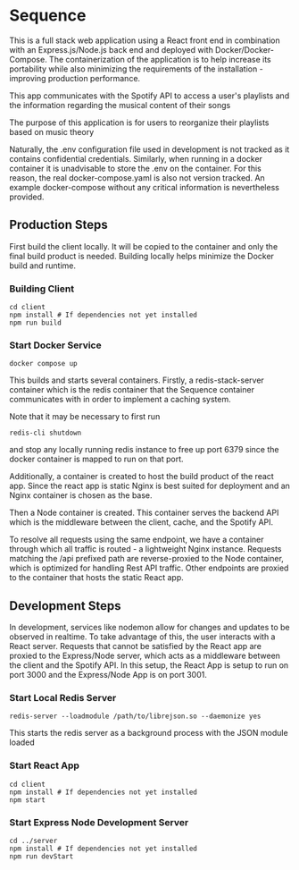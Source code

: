 # Sequence

This is a full stack web application using a React front end in
combination with an Express.js/Node.js back end and deployed with Docker/Docker-Compose. The containerization of the application is to help increase its portability while also minimizing the requirements of the installation - improving production performance.

This app communicates with the Spotify API to access a user's playlists and
the information regarding the musical content of their songs

The purpose of this application is for users to reorganize their playlists
based on music theory

Naturally, the .env configuration file used in development is not tracked as it contains confidential credentials.
Similarly, when running in a docker container it is unadvisable to store the .env on the container. For this reason, the real
docker-compose.yaml is also not version tracked. An example docker-compose without any critical information is nevertheless provided.

## Production Steps

First build the client locally. It will be copied to the container and only the final build product is needed. Building locally helps minimize the Docker build and runtime.

### Building Client

```
cd client
npm install # If dependencies not yet installed
npm run build
```

### Start Docker Service

```
docker compose up
```

This builds and starts several containers. Firstly, a redis-stack-server container which is the redis container that the Sequence container communicates with in order to implement a caching system.

Note that it may be necessary to first run

```
redis-cli shutdown
```

and stop any locally running redis instance to free up port 6379 since the docker container is mapped to run on that port.

Additionally, a container is created to host the build product of the react app. Since the react app is static Nginx is best suited for deployment and an Nginx container is chosen as the base.

Then a Node container is created. This container serves the backend API which is the middleware between the client, cache, and the Spotify API.

To resolve all requests using the same endpoint, we have a container through which all traffic is routed - a lightweight Nginx instance. Requests matching the /api prefixed path are reverse-proxied to the Node container, which is optimized for handling Rest API traffic. Other endpoints are proxied to the container that hosts the static React app.

## Development Steps

In development, services like nodemon allow for changes and updates to be observed in realtime. To take advantage of this, the user interacts with a React server. Requests that cannot be satisfied by the React app are proxied to the Express/Node server, which acts as a middleware between the client and the Spotify API. In this setup, the React App is setup to run on port 3000 and the Express/Node App is on port 3001.

### Start Local Redis Server

```
redis-server --loadmodule /path/to/librejson.so --daemonize yes
```

This starts the redis server as a background process with the JSON module loaded

### Start React App

```
cd client
npm install # If dependencies not yet installed
npm start
```

### Start Express Node Development Server

```
cd ../server
npm install # If dependencies not yet installed
npm run devStart
```
